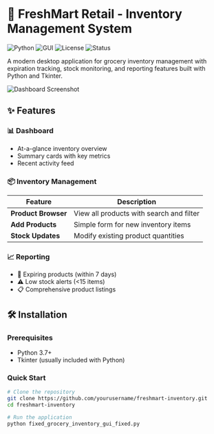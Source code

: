 # 🛒 FreshMart Retail - Inventory Management System

![Python](https://img.shields.io/badge/python-3.7%2B-blue?logo=python&logoColor=white)
![GUI](https://img.shields.io/badge/GUI-Tkinter-orange?logo=windowsterminal)
![License](https://img.shields.io/badge/license-MIT-green)
![Status](https://img.shields.io/badge/status-active-brightgreen)

A modern desktop application for grocery inventory management with expiration tracking, stock monitoring, and reporting features built with Python and Tkinter.

![Dashboard Screenshot](screenshots/dashboard.png)

## ✨ Features

### 📊 Dashboard
- At-a-glance inventory overview
- Summary cards with key metrics
- Recent activity feed

### 📦 Inventory Management
| Feature | Description |
|---------|-------------|
| **Product Browser** | View all products with search and filter |
| **Add Products** | Simple form for new inventory items |
| **Stock Updates** | Modify existing product quantities |

### 📈 Reporting
- 🚨 Expiring products (within 7 days)
- ⚠️ Low stock alerts (<15 items)
- 📋 Comprehensive product listings

## 🛠️ Installation

### Prerequisites
- Python 3.7+
- Tkinter (usually included with Python)

### Quick Start
```bash
# Clone the repository
git clone https://github.com/yourusername/freshmart-inventory.git
cd freshmart-inventory

# Run the application
python fixed_grocery_inventory_gui_fixed.py
